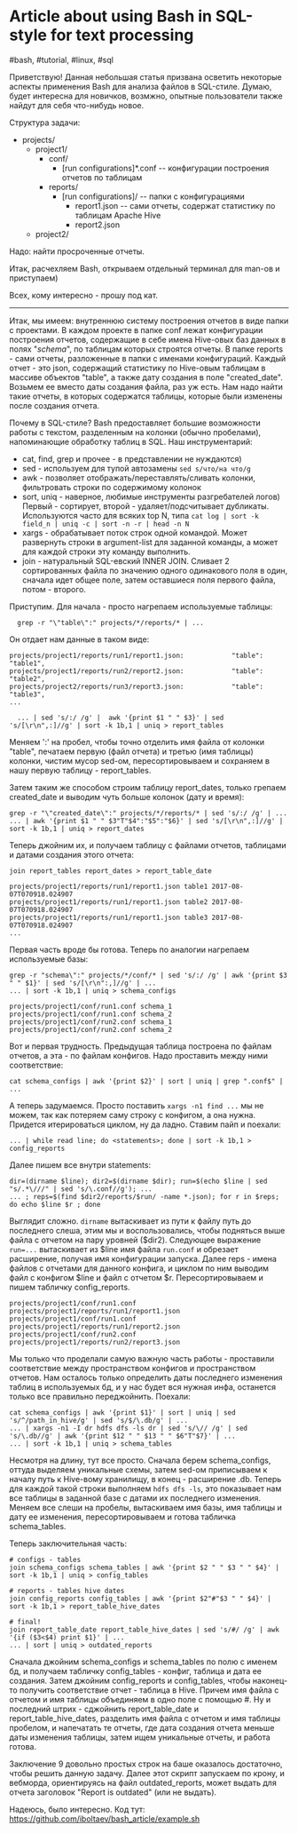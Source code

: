 # Article about using Bash in SQL-style for text processing

#bash, #tutorial, #linux, #sql

Приветствую! Данная небольшая статья призвана осветить некоторые аспекты применения Bash для анализа файлов в SQL-стиле. Думаю, будет интересна для новичков, возмжно, опытные пользователи также найдут для себя что-нибудь новое.

Структура задачи:
- projects/
  - project1/
    - conf/
      - [run configurations]*.conf  -- конфигурации построения отчетов по таблицам
    - reports/
      - [run configurations]/   --  папки с конфигурациями
        - report1.json          --  сами отчеты, содержат статистику по таблицам Apache Hive    
        - report2.json
  - project2/
  
Надо: найти просроченные отчеты.

Итак, расчехляем Bash, открываем отдельный терминал для man-ов и приступаем)

Всех, кому интересно - прошу под кат.

----------------------------------------------------------------------------------------------------------------------------------

  Итак, мы имеем: внутреннюю систему построения отчетов в виде папки с проектами. В каждом проекте в папке conf лежат конфигурации
построения отчетов, содержащие в себе имена Hive-овых баз данных в полях "*schema*", по таблицам которых строятся отчеты. В папке 
reports - сами отчеты, разложенные в папки с именами конфигураций. Каждый отчет - это json, содержащий статистику по Hive-овым таблицам 
в массиве объектов "table", а также дату создания в поле "created_date". Возьмем ее вместо даты создания файла, раз уж есть. Нам надо
найти такие отчеты, в которых содержатся таблицы, которые были изменены после создания отчета.

  Почему в SQL-стиле? Bash предоставляет большие возможности работы с текстом, разделенным на колонки (обычно пробелами), напоминающие обработку таблиц в SQL. 
  Наш инструментарий:
  - cat, find, grep и прочее - в представлении не нуждаются)
  - sed - используем для тупой автозамены ```sed s/что/на что/g```
  - awk - позволяет отображать/переставлять/сливать колонки, фильтровать строки по содержимому колонок
  - sort, uniq - наверное, любимые инструменты разгребателей логов) Первый - сортирует, второй - удаляет/подсчитывает дубликаты. Используются часто для всяких top N, типа ```cat log | sort -k field_n | uniq -c | sort -n -r | head -n N```
  - xargs - обрабатывает поток строк одной командой. Может развернуть строки в argument-list для заданной команды, а может для каждой строки эту команду выполнить.
  - join - натуральный SQL-евский INNER JOIN. Сливает 2 сортированных файла по значению одного одинакового поля в один, сначала идет общее поле, затем оставшиеся поля первого файла, потом - второго.

  Приступим. Для начала - просто нагрепаем используемые таблицы:
```  
  grep -r "\"table\":" projects/*/reports/* | ...
```  
Он отдает нам данные в таком виде:
```  
projects/project1/reports/run1/report1.json:            "table": "table1",
projects/project1/reports/run2/report2.json:            "table": "table2",
projects/project2/reports/run3/report3.json:            "table": "table3",
...
```
```
  ... | sed 's/:/ /g' |  awk '{print $1 " " $3}' | sed 's/[\r\n",:]//g' | sort -k 1b,1 | uniq > report_tables
```

Меняем ':' на пробел, чтобы точно отделить имя файла от колонки "table", печатаем первую (файл отчета) и третью (имя таблицы) колонки, чистим мусор sed-ом, пересортировываем и сохраняем в нашу первую таблицу - report_tables.

Затем таким же способом строим таблицу report_dates, только грепаем created_date и выводим чуть больше колонок (дату и время):
```
grep -r "\"created_date\":" projects/*/reports/* | sed 's/:/ /g' | ...
... | awk '{print $1 " " $3"T"$4":"$5":"$6}' | sed 's/[\r\n",:]//g' | sort -k 1b,1 | uniq > report_dates
```

Теперь джойним их, и получаем таблицу с файлами отчетов, таблицами и датами создания этого отчета:
```
join report_tables report_dates > report_table_date
```
```
projects/project1/reports/run1/report1.json table1 2017-08-07T070918.024907
projects/project1/reports/run1/report1.json table2 2017-08-07T070918.024907
projects/project1/reports/run1/report1.json table3 2017-08-07T070918.024907
...
```
Первая часть вроде бы готова. Теперь по аналогии нагрепаем используемые базы:
```
grep -r "schema\":" projects/*/conf/* | sed 's/:/ /g' | awk '{print $3 " " $1}' | sed 's/[\r\n":,]//g' | ...
... | sort -k 1b,1 | uniq > schema_configs
```
```
projects/project1/conf/run1.conf schema_1
projects/project1/conf/run1.conf schema_2
projects/project1/conf/run2.conf schema_1
projects/project1/conf/run2.conf schema_2
```
Вот и первая трудность. Предыдущая таблица построена по файлам отчетов, а эта - по файлам конфигов. Надо проставить между ними соответствие:
```
cat schema_configs | awk '{print $2}' | sort | uniq | grep ".conf$" | ...
```
А теперь задумаемся. Просто поставить ```xargs -n1 find ...``` мы не можем, так как потеряем саму строку с конфигом, а она нужна. Придется итерироваться циклом, ну да ладно. Ставим пайп и поехали:
```
... | while read line; do <statements>; done | sort -k 1b,1 > config_reports
```
Далее пишем все внутри statements:
```
dir=(dirname $line); dir2=$(dirname $dir); run=$(echo $line | sed "s/.*\///" | sed 's/\.conf//g'); ...
... ; reps=$(find $dir2/reports/$run/ -name *.json); for r in $reps; do echo $line $r ; done
```
Выглядит сложно. ```dirname``` вытаскивает из пути к файлу путь до последнего слеша, этим мы и воспользовались, чтобы подняться выше файла с отчетом на пару уровней ($dir2). Следующее выражение ```run=...``` вытаскивает из $line имя файла ```run.conf``` и обрезает расширение, получая имя конфигурации запуска. Далее reps - имена файлов с отчетами для данного конфига, и циклом по ним выводим файл с конфигом $line и файл с отчетом $r. Пересортировываем и пишем табличку config_reports.
```
projects/project1/conf/run1.conf projects/project1/reports/run1/report1.json
projects/project1/conf/run1.conf projects/project1/reports/run1/report2.json
projects/project1/conf/run2.conf projects/project1/reports/run2/report3.json

```
Мы только что проделали самую важную часть работы - проставили соответствие между пространством конфигов и пространством отчетов. Нам осталось только определить даты последнего изменения таблиц в используемых бд, и у нас будет вся нужная инфа, останется только все правильно переджойнить. Поехали:
```
cat schema_configs | awk '{print $1}' | sort | uniq | sed 's/^/path_in_hive/g' | sed 's/$/\.db/g' | ...
... | xargs -n1 -I dr hdfs dfs -ls dr | sed 's/\// /g' | sed 's/\.db//g' | awk '{print $12 " " $13 " " $6"T"$7}' | ...
... | sort -k 1b,1 | uniq > schema_tables
```
Несмотря на длину, тут все просто. Сначала берем schema_configs, оттуда выделяем уникальные схемы, затем sed-ом приписываем к началу путь к Hive-вому хранилищу, в конец - расширение .db. Теперь для каждой такой строки выполняем ```hdfs dfs -ls```, это показывает нам все таблицы в заданной базе с датами их последнего изменения. Меняем все слеши на пробелы, вытаскиваем имя базы, имя таблицы и дату ее изменения, пересортировываем и готова табличка schema_tables.

Теперь заключительная часть:
```
# configs - tables
join schema_configs schema_tables | awk '{print $2 " " $3 " " $4}' | sort -k 1b,1 | uniq > config_tables

# reports - tables hive dates
join config_reports config_tables | awk '{print $2"#"$3 " " $4}' | sort -k 1b,1 > report_table_hive_dates

# final!
join report_table_date report_table_hive_dates | sed 's/#/ /g' | awk '{if ($3<$4) print $1}' | ...
... | sort | uniq > outdated_reports
```
Сначала джойним schema_configs и schema_tables по полю с именем бд, и получаем табличку config_tables - конфиг, таблица и дата ее создания. Затем джойним config_reports и config_tables, чтобы наконец-то получить соответствие отчет - таблица в Hive. Причем имя файла с отчетом и имя таблицы объединяем в одно поле с помощью #. Ну и последний штрих - сджойнить report_table_date и report_table_hive_dates, разделить имя файла с отчетом и имя таблицы пробелом, и напечатать те отчеты, где дата создания отчета меньше даты изменения таблицы, затем ищем уникальные отчеты, и работа готова.

  Заключение
9 довольно простых строк на баше оказалось достаточно, чтобы решить данную задачу. Далее этот скрипт запускаем по крону, и вебморда, ориентируясь на файл outdated_reports, может выдать для отчета заголовок "Report is outdated" (или не выдать).

Надеюсь, было интересно. Код тут: https://github.com/iboltaev/bash_article/example.sh
